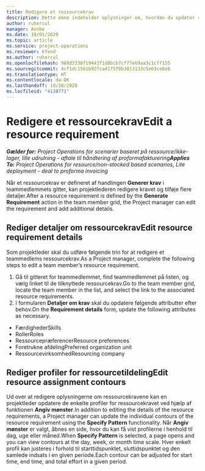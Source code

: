 ```yaml
---
title: Redigere et ressourcekrav
description: Dette emne indeholder oplysninger om, hvordan du opdater ressourcekravsoplysninger.
author: ruhercul
manager: Annbe
ms.date: 10/01/2020
ms.topic: article
ms.service: project-operations
ms.reviewer: kfend
ms.author: ruhercul
ms.openlocfilehash: 988d3338f19443f1d8bcb7cf77e69aa3c1cff155
ms.sourcegitcommit: 4cf1dc1561b92fca4175f0b3813133c5e63ce8e6
ms.translationtype: HT
ms.contentlocale: da-DK
ms.lasthandoff: 10/28/2020
ms.locfileid: "4128771"
---
```

# <a name="edit-a-resource-requirement"></a><span data-ttu-id="a8178-103">Redigere et ressourcekrav</span><span class="sxs-lookup"><span data-stu-id="a8178-103">Edit a resource requirement</span></span>

<span data-ttu-id="a8178-104">_**Gælder for:** Project Operations for scenarier baseret på ressource/ikke-lager, lille udrulning - aftale til håndtering af proformafakturering_</span><span class="sxs-lookup"><span data-stu-id="a8178-104">_**Applies To:** Project Operations for resource/non-stocked based scenarios, Lite deployment - deal to proforma invoicing_</span></span>

<span data-ttu-id="a8178-105">Når et ressourcekrav er defineret af handlingen **Generer krav** i teammedlemmets gitter, kan projektlederen redigere kravet og tilføje flere detaljer.</span><span class="sxs-lookup"><span data-stu-id="a8178-105">After a resource requirement is defined by the **Generate Requirement** action in the team member grid, the Project manager can edit the requirement and add additional details.</span></span>

## <a name="edit-resource-requirement-details"></a><span data-ttu-id="a8178-106">Rediger detaljer om ressourcekrav</span><span class="sxs-lookup"><span data-stu-id="a8178-106">Edit resource requirement details</span></span>

<span data-ttu-id="a8178-107">Som projektleder skal du udføre følgende trin for at redigere et teammedlems ressourcekrav.</span><span class="sxs-lookup"><span data-stu-id="a8178-107">As a Project manager, complete the following steps to edit a team member’s resource requirement.</span></span>

1. <span data-ttu-id="a8178-108">Gå til gitteret for teammedlemmet, find teammedlemmet på listen, og vælg linket til de tilknyttede ressourcekrav.</span><span class="sxs-lookup"><span data-stu-id="a8178-108">Go to the team member grid, locate the team member in the list, and select the link to the associated resource requirements.</span></span>
2. <span data-ttu-id="a8178-109">I formularen **Detaljer om krav** skal du opdatere følgende attributter efter behov.</span><span class="sxs-lookup"><span data-stu-id="a8178-109">On the **Requirement details** form, update the following attributes as necessary.</span></span>

- <span data-ttu-id="a8178-110">Færdigheder</span><span class="sxs-lookup"><span data-stu-id="a8178-110">Skills</span></span>
- <span data-ttu-id="a8178-111">Roller</span><span class="sxs-lookup"><span data-stu-id="a8178-111">Roles</span></span>
- <span data-ttu-id="a8178-112">Ressourcepræferencer</span><span class="sxs-lookup"><span data-stu-id="a8178-112">Resource preferences</span></span>
- <span data-ttu-id="a8178-113">Foretrukne afdeling</span><span class="sxs-lookup"><span data-stu-id="a8178-113">Preferred organization unit</span></span>
- <span data-ttu-id="a8178-114">Ressourcevirksomhed</span><span class="sxs-lookup"><span data-stu-id="a8178-114">Resourcing company</span></span>

## <a name="edit-resource-assignment-contours"></a><span data-ttu-id="a8178-115">Rediger profiler for ressourcetildeling</span><span class="sxs-lookup"><span data-stu-id="a8178-115">Edit resource assignment contours</span></span>

<span data-ttu-id="a8178-116">Ud over at redigere oplysningerne om ressourcekravene kan en projektleder opdatere de enkelte profiler for ressourcekravet ved hjælp af funktionen **Angiv mønster**.</span><span class="sxs-lookup"><span data-stu-id="a8178-116">In addition to editing the details of the resource requirements, a Project manager can update the individual contours of the resource requirement using the **Specify Pattern** functionality.</span></span> <span data-ttu-id="a8178-117">Når **Angiv mønster** er valgt, åbnes en side, hvor du kan få vist profilerne i henhold til dag, uge eller måned.</span><span class="sxs-lookup"><span data-stu-id="a8178-117">When **Specify Pattern** is selected, a page opens and you can view contours at the day, week, or month time scale.</span></span> <span data-ttu-id="a8178-118">Hver enkelt profil kan justeres i forhold til starttidspunktet, sluttidspunktet og den samlede indsats i en given periode.</span><span class="sxs-lookup"><span data-stu-id="a8178-118">Each contour can be adjusted for start time, end time, and total effort in a given period.</span></span>